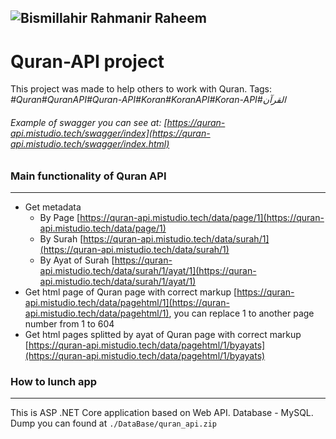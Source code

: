 ![Bismillahir Rahmanir Raheem](https://imanakhov.github.io/images/Bismillah_R_R.png "Bismillahir Rahmanir Raheem")
--------
# Quran-API project
This project was made to help others to work with Quran. Tags: _#Quran#QuranAPI#Quran-API#Koran#KoranAPI#Koran-API#القرآن‎_
###### Example of swagger you can see at: [https://quran-api.mistudio.tech/swagger/index](https://quran-api.mistudio.tech/swagger/index.html)

### Main functionality of Quran API
--------
- Get metadata
    - By Page [https://quran-api.mistudio.tech/data/page/1](https://quran-api.mistudio.tech/data/page/1)
    - By Surah [https://quran-api.mistudio.tech/data/surah/1](https://quran-api.mistudio.tech/data/surah/1)
    - By Ayat of Surah [https://quran-api.mistudio.tech/data/surah/1/ayat/1](https://quran-api.mistudio.tech/data/surah/1/ayat/1)
- Get html page of Quran page with correct markup [https://quran-api.mistudio.tech/data/pagehtml/1](https://quran-api.mistudio.tech/data/pagehtml/1), you can replace 1 to another page number from 1 to 604
- Get html pages splitted by ayat of Quran page with correct markup [https://quran-api.mistudio.tech/data/pagehtml/1/byayats](https://quran-api.mistudio.tech/data/pagehtml/1/byayats)

### How to lunch app
--------
This is ASP .NET Core application based on Web API. Database - MySQL. Dump you can found at `./DataBase/quran_api.zip`
